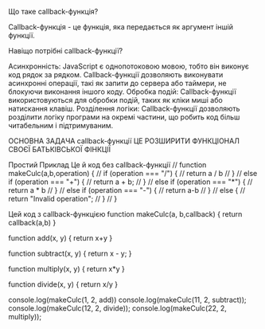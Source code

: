 Що таке callback-функція?

Callback-функція - це функція, яка передається як аргумент іншій функції.

Навіщо потрібні callback-функції?

Асинхронність: JavaScript є однопотоковою мовою, тобто він виконує код рядок за рядком. Callback-функції дозволяють виконувати асинхронні операції, такі як запити до сервера або таймери, не блокуючи виконання іншого коду.
Обробка подій: Callback-функції використовуються для обробки подій, таких як кліки миші або натискання клавіш.
Розділення логіки: Callback-функції дозволяють розділити логіку програми на окремі частини, що робить код більш читабельним і підтримуваним.

ОСНОВНА ЗАДАЧА callback-функції ЦЕ РОЗШИРИТИ ФУНКЦІОНАЛ СВОЄЇ БАТЬКІВСЬКОЇ ФІНКЦІЇ  

Простий  Приклад
Це й код без  callback-функції
// function makeCulc(a,b,operation) {
// 	if (operation === "/") {
// 	return	a / b
// 	}
// 	else if (operation === "+") {
// 	return	a + b;
// 	}
// 	else if (operation === "*") {
// 	return	a * b
// 	}
// 	else if (operation === "-") {
// 	return	a-b
// 	} 
// 	else {
// 		return "Invalid operation";
// 	}
// }

Цей код з callback-функцією
function makeCulc(a, b,callback) {
	return callback(a,b)
}

function add(x, y) {
	return x+y
}

function subtract(x, y) {
  return x - y;
}

function multiply(x, y) {
	return x*y
}

function divide(x, y) {
	return x/y
}

console.log(makeCulc(1, 2, add))
console.log(makeCulc(11, 2, subtract));
console.log(makeCulc(12, 2, divide));
console.log(makeCulc(22, 2, multiply));




